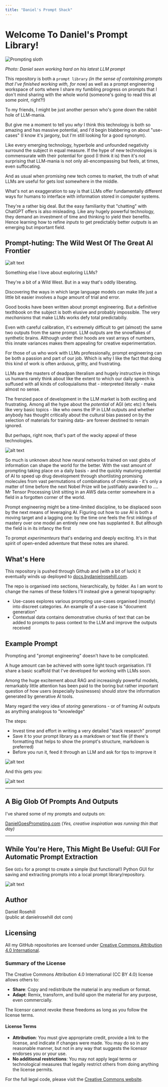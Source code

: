 ```yaml
---
title: "Daniel's Prompt Shack"
---
```


# Welcome To Daniel's Prompt Library!

![Prompting sloth](images/banner.webp)

*Photo: Daniel seen working hard on his latest LLM prompt*

This repository is both a `prompt library`  *(in the sense of containing prompts that I've finished working with, for now)* as well as a prompt engineering workspace of sorts where I share my fumbling progress on prompts that I don't mind sharing with the whole world (someone's going to read this at some point, right?!)

To my friends, I might be just another person who's gone down the rabbit hole of LLM-mania.

But give me a moment to tell you *why* I think this technology is both so amazing and has massive potential, and I'd begin blabbering on about "use-cases" (I know it's jargony, but I'm still looking for a good synonym). 

Like every emerging technology, hyperbole and unfounded negativity surround the subject in equal measure. If the hype of new technologies is commensurate with their potential for good (I think it is) then it's not surprising that LLM-mania is not only all-encompassing but feels, at times, even suffocating.

And as usual when promising new tech comes to market, the truth of what LLMs are useful for gets lost somewhere in the middle. 

What's not an exaggeration to say is that LLMs offer fundamentally different ways for humans to interface with information stored in computer systems. 

They're a rather big deal. But the easy familiarity that "chatting" with ChatGPT offers is also misleading. Like any hugely powerful technology, they demand an investment of time and thinking to yield their benefits. Hence learning how to refine *inputs* to get predictably better *outputs* is an emerging but important field.

## Prompt-huting: The Wild West Of The Great AI Frontier

![alt text](images/wild-west-sloth.webp)

Something else I love about exploring LLMs? 

They're a bit of a Wild West. But in a way that's oddly liberating.

Discovering the ways in which large language models can make life just a little bit easier involves a *huge* amount of trial and error. 

Good books have been written about prompt engineering. But a definitive texthbook on the subject is both elusive and probably impossible. The very *mechanisms* that make LLMs works defy total predictabiliy. 

Even with careful calibration, it's extremely difficult to get (almost) the same two outputs from the same prompt. LLM outputs are the snowflakes of synthetic brains. Although under their hoods are vast arrays of numbers, this innate variances makes them appealing for creative experimentation.

For those of us who work with LLMs professionally, prompt engineering can be both a passion and part of our job. Which is why I like the fact that doing this kind of work is often arduous, gritty, and frustrating. 

 LLMs are the masters of deadpan literalism and hugely instructive in things us humans rarely think about like the extent to which our daily speech is suffused with all kinds of colloquialisms that - interpreted literally - make almost no sense. 

 The frenzied pace of development in the LLM market is both exciting and frustrating. Among all the hype about the *potential* of AGI (etc etc) it feels like very basic topics - like who owns the IP in LLM outputs and whether anybody has thought critically about the cultural bias passed on by the selection of materials for training data- are forever destined to remain ignored. 

But perhaps, right now, that's part of the wacky appeal of these technologies.

![alt text](images/gpu-award.webp)

So much is unknown about how neural networks trained on vast globs of information can shape the world for the better. With the vast amount of prompting taking place on a daily basis - and the quickly maturing potential of AI to speed up drug development through shortlisting promising molecules from vast permutations of combinations of chemicals - it's only a matter of time before the next Nobel Prize will be justifiably awarded to .... Mr Tensor Processing Unit sitting in an AWS data center somewhere in a field in a forgotten corner of the world.

Prompt engineering might be a time-limited discipline, to be displaced soon by the next means of leveraging AI. Figuring out how to *use* AI is both a moving target and a lagging one: by the time one feels the first inklings of mastery over one model an entirely new one has supplanted it. But although the field is in its infancy the first 

 To prompt *experimenteurs* that's endaring and deeply exciting. It's in that spirit of open-ended adventure that these notes are shared.

 ## What's Here

This repository is pushed through Github and (with a bit of luck) it eventually winds up deployed to [docs.bydanielrosehill.com](https://docs.bydanielrosehill.com).

The repo is organised into sections, hierarchically, by folder. As I am wont to change the names of these folders I'll instead give a general topography:

- Use-cases explores various prompting use-cases organised (mostly) into discreet categories. An example of a use-case is "document generation"  
- Contextual data contains demonstrative chunks of text that can be added to prompts to pass context to the LLM and improve the outputs received  


## Example Prompt

Prompting and "prompt engineering" doesn't have to be complicated. 

A huge amount can be achieved with some light touch organisation. I'll share a basic scaffold that I've developed for working with LLMs soon.

Among the huge excitement about RAG and increasingly powerful models, remarkably little attention has been paid to the boring but rather important question of how users (especially businesses) should *store* the information generated by generative AI tools. 

Many regard the very idea of *storing* generations - or of framing AI outputs as anything analogous to "knowledge"

The steps:

- Invest time and effort in writing a very detailed "stack research" prompt  
- Save it to your prompt library as a markdown or text file (if there's formatting that helps to show the prompt's structure, markdown is preferred)  
- Before you run it, feed it through an LLM and ask for tips to improve it  

![alt text](images/sample-prompts/1.png)

And this gets you:

![alt text](images/sample-prompts/2.png)

---

## A Big Glob Of Prompts And Outputs

I've shared some of my prompts and outputs on:

[DanielGoesPrompting.com](https://danielgoesprompting.com)
(*Yes, creative inspiration was running thin that day)*

---

## While You're Here, This Might Be Useful: GUI For Automatic Prompt Extraction

See `GUIs` for a prompt to create a simple (but functional!) Python GUI for saving and extracting prompts into a local prompt library/repository.

 ![alt text](images/screenshots/1.png)

## Author

Daniel Rosehill  
(public at danielrosehill dot com)

## Licensing

All my GitHub repositories are licensed under [Creative Commons Attribution 4.0 International](https://creativecommons.org/licenses/by/4.0/).


### Summary of the License
The Creative Commons Attribution 4.0 International (CC BY 4.0) license allows others to:
- **Share**: Copy and redistribute the material in any medium or format.
- **Adapt**: Remix, transform, and build upon the material for any purpose, even commercially.

The licensor cannot revoke these freedoms as long as you follow the license terms.

#### License Terms
- **Attribution**: You must give appropriate credit, provide a link to the license, and indicate if changes were made. You may do so in any reasonable manner, but not in any way that suggests the licensor endorses you or your use.
- **No additional restrictions**: You may not apply legal terms or technological measures that legally restrict others from doing anything the license permits.

For the full legal code, please visit the [Creative Commons website](https://creativecommons.org/licenses/by/4.0/legalcode).